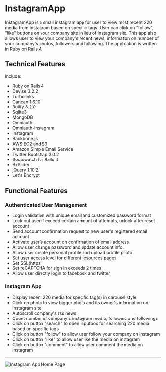 # InstagramApp

InstagramApp is a small instagram app for user to view most recent 220 media from instagram based on specific tags.  User can click on "follow", "like" buttons on your company site in lieu of instagram site. This app also allows user to view your company's recent news, information on number of your company's photos, followers and following.  The application is written in Ruby on Rails 4.

## Technical Features

include: 

- Ruby on Rails 4
- Devise 3.2.2
- Turbolinks
- Cancan 1.6.10
- Rolify 3.2.0
- Sqlite3
- MongoDB
- Omniauth
- Omniauth-instagram
- Instagram
- Backbone.js
- AWS EC2 and S3
- Amazon Simple Email Service
- Twitter Bootstrap 3.0.2
- Bootswatch for Rails 4
- BxSlider
- jQuery 1.10.2
- Let's Encrypt

## Functional Features 
### Authenticated User Management
- Login validation with unique email and customized password format
- Lock out user if exceed certain amount of attempts, unlock after reset account
- Send account confirmation request to new user's registered email account
- Activate user's account on confirmation of email address
- Allow user change password and update account info.
- Allow user create personal profile and upload profile photo
- Set user access level for different resources pages
- Set SSL(https)
- Set reCAPTCHA for sign in exceeds 2 times
- Allow user directly login to facebook and twitter

### Instagram App
- Display recent 220 media for specific tag(s) in carousel style
- Click on photo to view bigger photo and its owner's information on instagram site
- Autoscroll company's rss news 
- Count number of company's instagram media, followers and followings
- Click on button "search" to open inputbox for searching 220 media based on specific tags
- Click on button "follow" to allow user follow your company on instagram
- Click on button "like" to allow user like the media on instagram
- Click on button "comment" to allow user comment the media on instagram

***
![Instagram App Home Page](https://clappaws.org/instagram.png)

